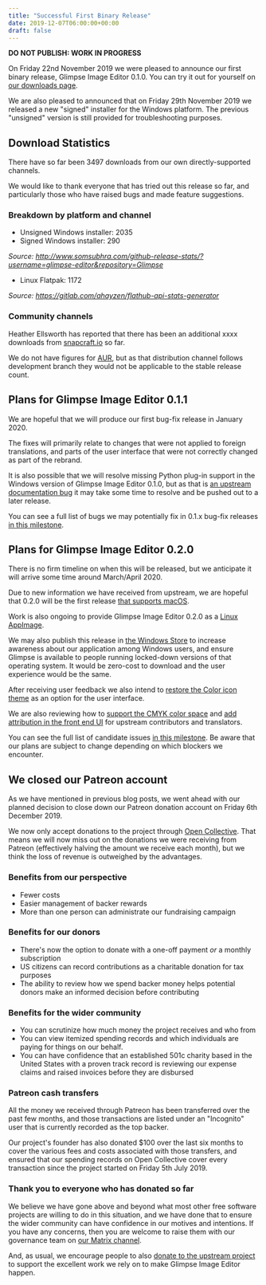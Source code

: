 ```yaml
---
title: "Successful First Binary Release"
date: 2019-12-07T06:00:00+00:00
draft: false
---
```

**DO NOT PUBLISH: WORK IN PROGRESS**

On Friday 22nd November 2019 we were pleased to announce our first binary release, Glimpse Image Editor 0.1.0. You can try it out for yourself on [our downloads page](/downloads/).

We are also pleased to announced that on Friday 29th November 2019 we released a new "signed" installer for the Windows platform. The previous "unsigned" version is still provided for troubleshooting purposes.

## Download Statistics
There have so far been 3497 downloads from our own directly-supported channels.

We would like to thank everyone that has tried out this release so far, and particularly those who have raised bugs and made feature suggestions.

### Breakdown by platform and channel
* Unsigned Windows installer: 2035
* Signed Windows installer: 290

*Source: http://www.somsubhra.com/github-release-stats/?username=glimpse-editor&repository=Glimpse*

* Linux Flatpak: 1172

*Source: https://gitlab.com/ahayzen/flathub-api-stats-generator*

### Community channels
Heather Ellsworth has reported that there has been an additional xxxx downloads from [snapcraft.io](https://snapcraft.io/glimpse-editor) so far.

We do not have figures for [AUR](https://aur.archlinux.org/packages/glimpse-editor-git/), but as that distribution channel follows development branch they would not be applicable to the stable release count.

## Plans for Glimpse Image Editor 0.1.1
We are hopeful that we will produce our first bug-fix release in January 2020.

The fixes will primarily relate to changes that were not applied to foreign translations, and parts of the user interface that were not correctly changed as part of the rebrand.

It is also possible that we will resolve missing Python plug-in support in the Windows version of Glimpse Image Editor 0.1.0, but as that is [an upstream documentation bug](https://github.com/glimpse-editor/Glimpse/issues/178) it may take some time to resolve and be pushed out to a later release.

You can see a full list of bugs we may potentially fix in 0.1.x bug-fix releases [in this milestone](https://github.com/glimpse-editor/Glimpse/milestone/6).

## Plans for Glimpse Image Editor 0.2.0
There is no firm timeline on when this will be released, but we anticipate it will arrive some time around March/April 2020.

Due to new information we have received from upstream, we are hopeful that 0.2.0 will be the first release [that supports macOS](https://github.com/glimpse-editor/Glimpse/issues/227).

Work is also ongoing to provide Glimpse Image Editor 0.2.0 as a [Linux AppImage](https://github.com/glimpse-editor/Glimpse/issues/108).

We may also publish this release in [the Windows Store](https://github.comhttps://deploy-preview-67--competent-wright-57cc1e.netlify.com/posts/successful-first-binary-release//glimpse-editor/Glimpse/issues/180) to increase awareness about our application among Windows users, and ensure Glimpse is available to people running locked-down versions of that operating system. It would be zero-cost to download and the user experience would be the same.

After receiving user feedback we also intend to [restore the Color icon theme](https://github.com/glimpse-editor/Glimpse/issues/232) as an option for the user interface.

We are also reviewing how to [support the CMYK color space](https://github.com/glimpse-editor/Glimpse/issues/252) and [add attribution in the front end UI](https://github.com/glimpse-editor/Glimpse/issues/179) for upstream contributors and translators.

You can see the full list of candidate issues [in this milestone](https://github.com/glimpse-editor/Glimpse/milestone/5). Be aware that our plans are subject to change depending on which blockers we encounter.

## We closed our Patreon account
As we have mentioned in previous blog posts, we went ahead with our planned decision to close down our Patreon donation account on Friday 6th December 2019.

We now only accept donations to the project through [Open Collective](https://opencollective.com/glimpse). That means we will now miss out on the donations we were receiving from Patreon (effectively halving the amount we receive each month), but we think the loss of revenue is outweighed by the advantages.

### Benefits from our perspective
* Fewer costs
* Easier management of backer rewards
* More than one person can administrate our fundraising campaign

### Benefits for our donors
* There's now the option to donate with a one-off payment *or* a monthly subscription
* US citizens can record contributions as a charitable donation for tax purposes
* The ability to review how we spend backer money helps potential donors make an informed decision before contributing

### Benefits for the wider community
* You can scrutinize how much money the project receives and who from
* You can view itemized spending records and which individuals are paying for things on our behalf.
* You can have confidence that an established 501c charity based in the United States with a proven track record is reviewing our expense claims and raised invoices before they are disbursed

### Patreon cash transfers
All the money we received through Patreon has been transferred over the past few months, and those transactions are listed under an "Incognito" user that is currently recorded as the top backer.

Our project's founder has also donated $100 over the last six months to cover the various fees and costs associated with those transfers, and ensured that our spending records on Open Collective cover every transaction since the project started on Friday 5th July 2019.

### Thank you to everyone who has donated so far
We believe we have gone above and beyond what most other free software projects are willing to do in this situation, and we have done that to ensure the wider community can have confidence in our motives and intentions. If you have any concerns, then you are welcome to raise them with our governance team on [our Matrix channel](https://matrix.to/#/#glimpse:matrix.org).

And, as usual, we encourage people to also [donate to the upstream project](https://www.gimp.org/donating/) to support the excellent work we rely on to make Glimpse Image Editor happen.
